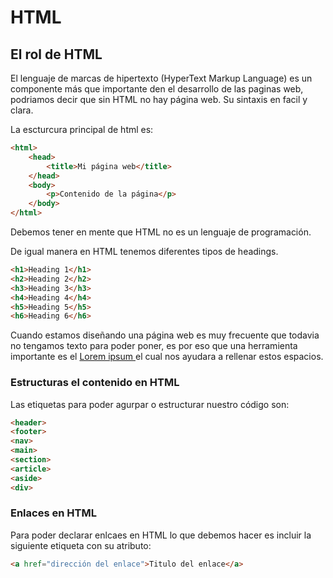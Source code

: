 # HTML

## El rol de HTML
El lenguaje de marcas de hipertexto (HyperText Markup Language) es un componente más que importante den el desarrollo de las paginas web, podriamos decir que sin HTML no hay página web. Su sintaxis en facil y clara.

La escturcura principal de html es:
```html
<html>
    <head>
        <title>Mi página web</title>
    </head>
    <body>
        <p>Contenido de la página</p>
    </body>
</html>
```
Debemos tener en mente que HTML no es un lenguaje de programación.

De igual manera en HTML tenemos diferentes tipos de headings.
```html
<h1>Heading 1</h1>
<h2>Heading 2</h2>
<h3>Heading 3</h3>
<h4>Heading 4</h4>
<h5>Heading 5</h5>
<h6>Heading 6</h6>
```
Cuando estamos diseñando una página web es muy frecuente que todavia no tengamos texto para poder poner, es por eso que una herramienta importante es el <a href="https://lipsum.com/"> Lorem ipsum </a> el cual nos ayudara a rellenar estos espacios.

### Estructuras el contenido en HTML
Las etiquetas para poder agurpar o estructurar nuestro código son:
```html
<header>
<footer>
<nav>
<main>
<section>
<article>
<aside>
<div>
```

### Enlaces en HTML
Para poder declarar enlcaes en HTML lo que debemos hacer es incluir la siguiente etiqueta con su atributo:
```html
<a href="dirección del enlace">Titulo del enlace</a>
```